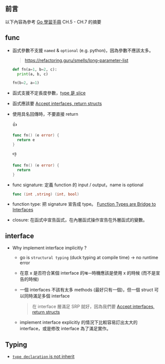 ## 前言

以下內容為參考 [Go 學習手冊](https://www.tenlong.com.tw/products/9789865028787) CH.5 - CH.7 的摘要

## func

- 函式參數不支援 `named` & `optional` (e.g. python)，因為參數不應該太多。

  > https://refactoring.guru/smells/long-parameter-list

  ```python
  def fn(a=1, b=2, c):
    print(a, b, c)

  fn(b=2, a=1)
  ```

- 函式支援不定長度參數，[type 是 slice](./playground/slice-parameter/main.go)

- 函式應該要 [Accept interfaces, return structs](./playground/interface-strcut/main.go)

- 使用具名回傳時，不要直接 return

  👍

  ```go
  func fn() (e error) {
    return e
  }
  ```

  👎

  ```go
  func fn() (e error) {
    return
  }
  ```

- func signature: 定義 function 的 input / output，name is optional

  ```go
  func (int ,string) (int, bool)
  ```

- function type: 把 signature 宣告成 type。 [Function Types are Bridge to Interfaces](./playground/bridge/main.go)

- closure: 在函式中宣告函式，在內層函式操作宣告在外層函式的變數。

## interface

- Why implement interface implicitly ?

  - go is `structural typing` (duck typing at compile time) -> no runtime error

  - 在意 x 是否符合某個 interface 的`唯一`時機應該是使用 x 的時候 (而不是宣告的時候)

  - 一個 interfaces 不該有太多 methods (最好只有一個)，但一個 struct 可以同時滿足多個 interface

    > 在 interface 層滿足 SRP 就好，因為我們要 [Accept interfaces, return structs](./playground/interface-strcut/main.go)

  - implement interface explicitly 的情況下比較容易訂出太大的 interface，或是修改 interface 為了滿足實作。

## Typing

- [`type declaration` is not inherit](./playground/typing/main.go)

